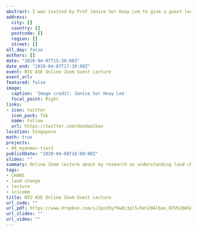 ```yaml
---
abstract: I was invited by Prof Janice Ser Huay Lee to give a guest lecture for her students studying Coupled Human and Natural Systems at the Asian School of Environment of the Nanyang Technological University. I shared about my ongoing research on understanding land-system change in Myanmar, as well as scale-up work in mainland Southeast Asia, which was particularly aligned to her course topic for the week on forests and agriculture.
address:
  city: []
  country: []
  postcode: []
  region: []
  street: []
all_day: false
authors: []
date: "2020-04-07T15:30:00Z"
date_end: "2020-04-07T17:30:00Z"
event: NTU ASE Online Zoom Guest Lecture 
event_url: 
featured: false
image:
  caption: 'Image credit: Janice Ser Huay Lee'
  focal_point: Right
links:
- icon: twitter
  icon_pack: fab
  name: Follow
  url: https://twitter.com/dondealban
location: Singapore
math: true
projects:
- 04_myanmar-tier2
publishDate: "2020-04-08T16:00:00Z"
slides: ""
summary: Online Zoom lecture about my research on understanding land change in Myanmar and the rest of Southeast Asia given to undergraduate and postgraduate students of Prof Janice Ser Huay Lee at the Asian School of Environment of Nanyang Technological University.
tags:
- CHANS
- land change
- lecture
- scicomm
title: NTU ASE Online Zoom Guest Lecture
url_code: ""
url_pdf: https://www.dropbox.com/s/2pn30yf9w8c3pl5/De%20Alban_NTU%20ASE%20Online%20Zoom%20Lecture_Lecture%20Slides.pdf?dl=0
url_slides: ""
url_video: ""
---
```

